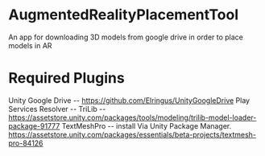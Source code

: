 # AugmentedRealityPlacementTool
An app for downloading 3D models from google drive in order to place models in AR

# Required Plugins
Unity Google Drive -- https://github.com/Elringus/UnityGoogleDrive
Play Services Resolver --
TriLib -- https://assetstore.unity.com/packages/tools/modeling/trilib-model-loader-package-91777
TextMeshPro -- install Via Unity Package Manager. https://assetstore.unity.com/packages/essentials/beta-projects/textmesh-pro-84126
